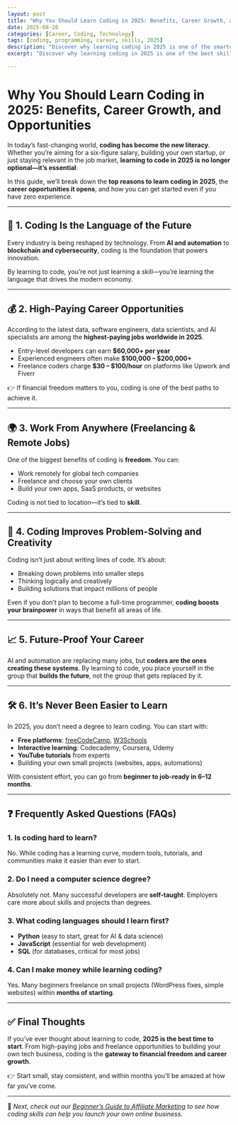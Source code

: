 ```yaml
---
layout: post
title: "Why You Should Learn Coding in 2025: Benefits, Career Growth, and Opportunities"
date: 2025-08-20
categories: [Career, Coding, Technology]
tags: [coding, programming, career, skills, 2025]
description: "Discover why learning coding in 2025 is one of the smartest career moves you can make. From high-paying jobs to freelancing freedom, here’s why you should start today."
excerpt: "Discover why learning coding in 2025 is one of the best skills for career growth, problem-solving, and future opportunities. Beginner-friendly guide."

---
```


# Why You Should Learn Coding in 2025: Benefits, Career Growth, and Opportunities

In today’s fast-changing world, **coding has become the new literacy**. Whether you’re aiming for a six-figure salary, building your own startup, or just staying relevant in the job market, **learning to code in 2025 is no longer optional—it’s essential**.  

In this guide, we’ll break down the **top reasons to learn coding in 2025**, the **career opportunities it opens**, and how you can get started even if you have zero experience.  

---

## 🚀 1. Coding Is the Language of the Future  

Every industry is being reshaped by technology. From **AI and automation** to **blockchain and cybersecurity**, coding is the foundation that powers innovation.  

By learning to code, you’re not just learning a skill—you’re learning the language that drives the modern economy.  

---

## 💰 2. High-Paying Career Opportunities  

According to the latest data, software engineers, data scientists, and AI specialists are among the **highest-paying jobs worldwide in 2025**.  

- Entry-level developers can earn **$60,000+ per year**  
- Experienced engineers often make **$100,000 – $200,000+**  
- Freelance coders charge **$30 – $100/hour** on platforms like Upwork and Fiverr  

👉 If financial freedom matters to you, coding is one of the best paths to achieve it.  

---

## 🌍 3. Work From Anywhere (Freelancing & Remote Jobs)  

One of the biggest benefits of coding is **freedom**. You can:  

- Work remotely for global tech companies  
- Freelance and choose your own clients  
- Build your own apps, SaaS products, or websites  

Coding is not tied to location—it’s tied to **skill**.  

---

## 🎯 4. Coding Improves Problem-Solving and Creativity  

Coding isn’t just about writing lines of code. It’s about:  

- Breaking down problems into smaller steps  
- Thinking logically and creatively  
- Building solutions that impact millions of people  

Even if you don’t plan to become a full-time programmer, **coding boosts your brainpower** in ways that benefit all areas of life.  

---

## 📈 5. Future-Proof Your Career  

AI and automation are replacing many jobs, but **coders are the ones creating these systems**. By learning to code, you place yourself in the group that **builds the future**, not the group that gets replaced by it.  

---

## 🛠️ 6. It’s Never Been Easier to Learn  

In 2025, you don’t need a degree to learn coding. You can start with:  

- **Free platforms**: [freeCodeCamp](https://www.freecodecamp.org), [W3Schools](https://www.w3schools.com)  
- **Interactive learning**: Codecademy, Coursera, Udemy  
- **YouTube tutorials** from experts  
- Building your own small projects (websites, apps, automations)  

With consistent effort, you can go from **beginner to job-ready in 6–12 months**.  

---

## ❓ Frequently Asked Questions (FAQs)

### 1. Is coding hard to learn?  
No. While coding has a learning curve, modern tools, tutorials, and communities make it easier than ever to start.  

### 2. Do I need a computer science degree?  
Absolutely not. Many successful developers are **self-taught**. Employers care more about skills and projects than degrees.  

### 3. What coding languages should I learn first?  
- **Python** (easy to start, great for AI & data science)  
- **JavaScript** (essential for web development)  
- **SQL** (for databases, critical for most jobs)  

### 4. Can I make money while learning coding?  
Yes. Many beginners freelance on small projects (WordPress fixes, simple websites) within **months of starting**.  

---

## ✅ Final Thoughts  

If you’ve ever thought about learning to code, **2025 is the best time to start**. From high-paying jobs and freelance opportunities to building your own tech business, coding is the **gateway to financial freedom and career growth**.  

👉 Start small, stay consistent, and within months you’ll be amazed at how far you’ve come.  

---

🔗 *Next, check out our [Beginner’s Guide to Affiliate Marketing](/what-is-affiliate-marketing/) to see how coding skills can help you launch your own online business.*
